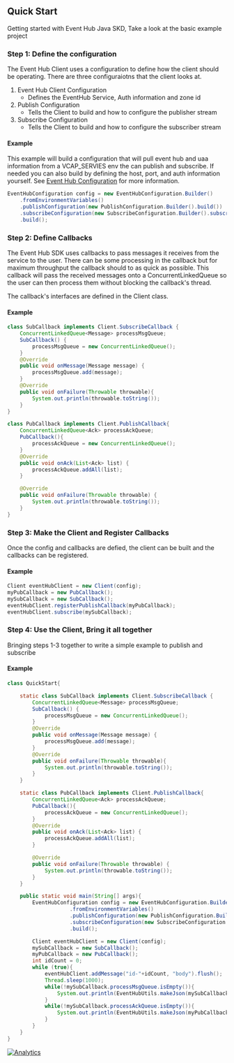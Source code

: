 
## Quick Start
Getting started with Event Hub Java SKD, Take a look at the basic example project

### Step 1:  Define the configuration
The Event Hub Client uses a configuration to define how the client should be operating. There are three configuraiotns
that the client looks at.
1) Event Hub Client Configuration
    * Defines the EventHub Service, Auth information and zone id
2) Publish Configuration
    * Tells the Client to build and how to configure the publisher stream
3) Subscribe Configuration
    * Tells the Client to build and how to configure the subscriber stream

#### Example
 This example will build a configuration that will pull event hub and uaa information from a VCAP_SERVIES env
 the  can publish and subscribe. If needed you can also build by defining the host, port, and auth information yourself.
 See [Event Hub Configuration](#event-hub-configuration) for more information.

```java
EventHubConfiguration config = new EventHubConfiguration.Builder()
    .fromEnvironmentVariables()
    .publishConfiguration(new PublishConfiguration.Builder().build())
    .subscribeConfiguration(new SubscribeConfiguration.Builder().subscriberName("my-unique-subscriber").build())
    .build();

```

### Step 2: Define Callbacks
The Event Hub SDK uses callbacks to pass messages it receives from the service to the user. There can be
some processing in the callback but for maximum throughput the callback should to as quick as possible.
This callback will pass the received messages onto a ConcurrentLinkedQueue so the user can then process them without
blocking the callback's thread.

The callback's interfaces are defined in the Client class.

#### Example
```java
class SubCallback implements Client.SubscribeCallback {
    ConcurrentLinkedQueue<Message> processMsgQueue;
    SubCallback() {
        processMsgQueue = new ConcurrentLinkedQueue();
    }
    @Override
    public void onMessage(Message message) {
        processMsgQueue.add(message);
    }
    @Override
    public void onFailure(Throwable throwable){
        System.out.println(throwable.toString());
    }
}

class PubCallback implements Client.PublishCallback{
    ConcurrentLinkedQueue<Ack> processAckQueue;
    PubCallback(){
        processAckQueue = new ConcurrentLinkedQueue();
    }
    @Override
    public void onAck(List<Ack> list) {
        processAckQueue.addAll(list);
    }

    @Override
    public void onFailure(Throwable throwable) {
        System.out.println(throwable.toString());
    }
}

```
### Step 3: Make the Client and Register Callbacks
Once the config and callbacks are defied, the client can be built and the callbacks can be registered.
#### Example
```java
Client eventHubClient = new Client(config);
myPubCallback = new PubCallback();
mySubCallback = new SubCallback();
eventHubClient.registerPublishCallback(myPubCallback);
eventHubClient.subscribe(mySubCallback);
```

### Step 4: Use the Client, Bring it all together
Bringing steps 1-3 together to write a simple example to publish and subscribe

#### Example
```java
class QuickStart{

    static class SubCallback implements Client.SubscribeCallback {
        ConcurrentLinkedQueue<Message> processMsgQueue;
        SubCallback() {
            processMsgQueue = new ConcurrentLinkedQueue();
        }
        @Override
        public void onMessage(Message message) {
            processMsgQueue.add(message);
        }
        @Override
        public void onFailure(Throwable throwable){
            System.out.println(throwable.toString());
        }
    }

    static class PubCallback implements Client.PublishCallback{
        ConcurrentLinkedQueue<Ack> processAckQueue;
        PubCallback(){
            processAckQueue = new ConcurrentLinkedQueue();
        }
        @Override
        public void onAck(List<Ack> list) {
            processAckQueue.addAll(list);
        }

        @Override
        public void onFailure(Throwable throwable) {
            System.out.println(throwable.toString());
        }
    }

    public static void main(String[] args){
        EventHubConfiguration config = new EventHubConfiguration.Builder()
                    .fromEnvironmentVariables()
                    .publishConfiguration(new PublishConfiguration.Builder().build())
                    .subscribeConfiguration(new SubscribeConfiguration.Builder().subscriberName("my-unique-subscriber").build())
                    .build();

        Client eventHubClient = new Client(config);
        mySubCallback = new SubCallback();
        myPubCallback = new PubCallback();
        int idCount = 0;
        while (true){
            eventHubClient.addMessage("id-"+idCount, "body").flush();
            Thread.sleep(1000);
            while(!mySubCallback.processMsgQueue.isEmpty()){
                System.out.println(EventHubUtils.makeJson(mySubCallback.processMsgQueue.remove()).toString());
            }
            while(!mySubCallback.processAckQueue.isEmpty()){
                System.out.println(EventHubUtils.makeJson(myPubCallback.processAckQueue.remove()).toString());
            }
        }
    }
}

```

[![Analytics](https://ga-beacon.appspot.com/UA-82773213-1/predix-event-hub-sdk/readme?pixel)](https://github.com/PredixDev)